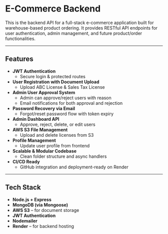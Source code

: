 # E-Commerce Backend

This is the backend API for a full-stack e-commerce application built for warehouse-based product ordering. It provides RESTful API endpoints for user authentication, admin management, and future product/order functionalities.

---

## Features

- **JWT Authentication** 
  - Secure login & protected routes
- **User Registration with Document Upload**
  - Upload ABC License & Sales Tax License
- **Admin User Approval System**
  - Admin can approve/reject users with reason
  - Email notifications for both approval and rejection
- **Password Recovery via Email**
  - Forgot/reset password flow with token expiry
- **Admin Dashboard API**
  - Approve, reject, delete, or edit users
- **AWS S3 File Management**
  - Upload and delete licenses from S3
- **Profile Management**
  - Update user profile from frontend
- **Scalable & Modular Codebase**
  - Clean folder structure and async handlers
- **CI/CD Ready**
  - GitHub integration and deployment-ready on Render

---

## Tech Stack

- **Node.js + Express**
- **MongoDB (via Mongoose)**
- **AWS S3** – for document storage
- **JWT Authentication**
- **Nodemailer**
- **Render** – for backend hosting